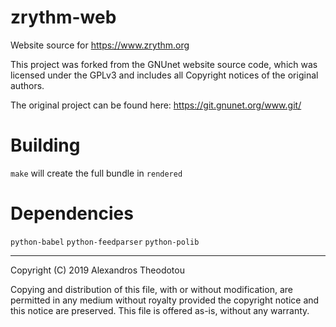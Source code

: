 # zrythm-web

Website source for https://www.zrythm.org

This project was forked from the GNUnet website source code,
which was licensed under the GPLv3 and includes all Copyright notices of the
original authors.

The original project can be found here:
https://git.gnunet.org/www.git/

# Building
`make` will create the full bundle in `rendered`

# Dependencies
`python-babel` `python-feedparser` `python-polib`

----

Copyright (C) 2019 Alexandros Theodotou

Copying and distribution of this file, with or without modification,
are permitted in any medium without royalty provided the copyright
notice and this notice are preserved.  This file is offered as-is,
without any warranty.
